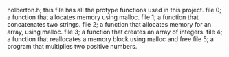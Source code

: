 holberton.h; this file has all the protype functions used in this project.
file 0; a function that allocates memory using malloc.
file 1;  a function that concatenates two strings.
file 2; a function that allocates memory for an array, using malloc.
file 3; a function that creates an array of integers.
file 4;  a function that reallocates a memory block using malloc and free
file 5; a program that multiplies two positive numbers.